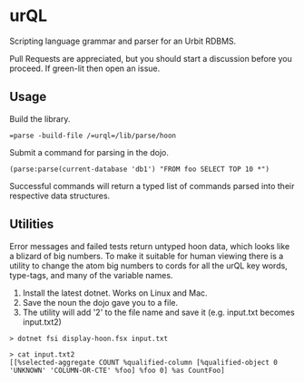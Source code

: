 # urQL
Scripting language grammar and parser for an Urbit RDBMS.

Pull Requests are appreciated, but you should start a discussion before you proceed. If green-lit then open an issue.

## Usage
Build the library.

`=parse -build-file /=urql=/lib/parse/hoon`

Submit a command for parsing in the dojo.

`(parse:parse(current-database 'db1') "FROM foo SELECT TOP 10 *")`

Successful commands will return a typed list of commands parsed into their respective data structures.

## Utilities
Error messages and failed tests return untyped hoon data, which looks like a blizard of big numbers. To make it suitable for human viewing there is a utility to change the atom big numbers to cords for all the urQL key words, type-tags, and many of the variable names.

1. Install the latest dotnet. Works on Linux and Mac.
2. Save the noun the dojo gave you to a file.
3. The utility will add '2' to the file name and save it (e.g. input.txt becomes input.txt2)

```
> dotnet fsi display-hoon.fsx input.txt

> cat input.txt2
[[%selected-aggregate COUNT %qualified-column [%qualified-object 0 'UNKNOWN' 'COLUMN-OR-CTE' %foo] %foo 0] %as CountFoo]
```
